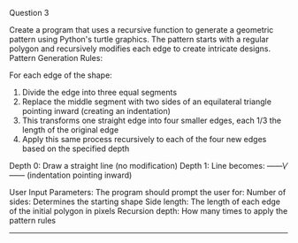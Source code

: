 Question 3

Create a program that uses a recursive function to generate a geometric pattern using Python's turtle graphics. The pattern starts with a regular polygon and recursively modifies each edge to create intricate designs.
Pattern Generation Rules:

For each edge of the shape:
1. Divide the edge into three equal segments
2. Replace the middle segment with two sides of an equilateral triangle pointing
inward (creating an indentation)
3. This transforms one straight edge into four smaller edges, each 1/3 the length of
the original edge
4. Apply this same process recursively to each of the four new edges based on the
specified depth

Depth 0: Draw a straight line (no modification)
Depth 1: Line becomes: ——\⁄—— (indentation pointing inward)

User Input Parameters:
The program should prompt the user for:
Number of sides: Determines the starting shape
Side length: The length of each edge of the initial polygon in pixels
Recursion depth: How many times to apply the pattern rules

-------------------------------------------------------------------------------------------------------------------------